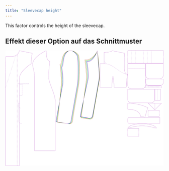 ```yaml
---
title: "Sleevecap height"
---
```


This factor controls the height of the sleevecap.

## Effekt dieser Option auf das Schnittmuster

![This image shows the effect of this option by superimposing several variants that have a different value for this option](carlita_sleevecapheight_sample.svg "Effect of this option on the pattern")
